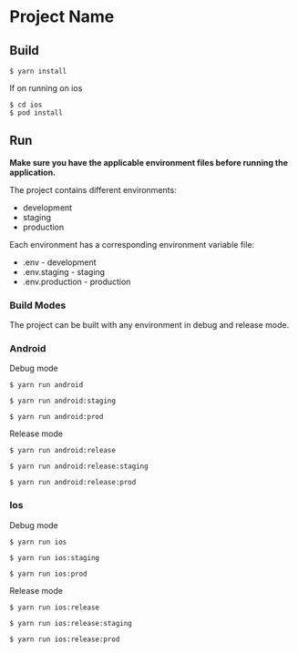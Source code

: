 # Project Name

## Build 

```
$ yarn install
```
If on running on ios 
```
$ cd ios
$ pod install
```

## Run

**Make sure you have the applicable environment files before running the application.**

The project contains different environments:
* development
* staging
* production

Each environment has a corresponding environment variable file:
* .env - development
* .env.staging - staging 
* .env.production - production 

### Build Modes
The project can be built with any environment in debug and release mode.
### Android

Debug mode
```
$ yarn run android
```
```
$ yarn run android:staging
```
```
$ yarn run android:prod
```

Release mode

```
$ yarn run android:release
```
```
$ yarn run android:release:staging
```
```
$ yarn run android:release:prod
```

### Ios

Debug mode
```
$ yarn run ios
```
```
$ yarn run ios:staging
```
```
$ yarn run ios:prod
```

Release mode

```
$ yarn run ios:release
```
```
$ yarn run ios:release:staging
```
```
$ yarn run ios:release:prod
```
